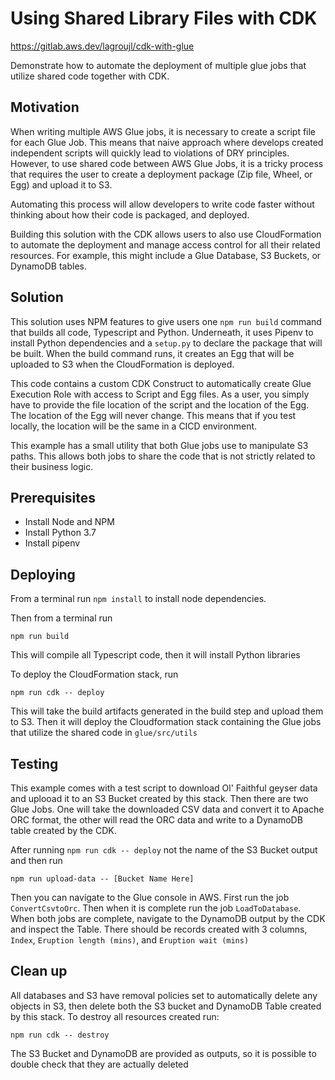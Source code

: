 # Using Shared Library Files with CDK

https://gitlab.aws.dev/lagroujl/cdk-with-glue

Demonstrate how to automate the deployment of multiple glue jobs that utilize shared code together with CDK.

## Motivation

When writing multiple AWS Glue jobs, it is necessary to create a script file for each Glue Job. This
means that naive approach where develops created independent scripts will quickly lead to violations
of DRY principles. However, to use shared code between AWS Glue Jobs, it is a tricky process that
requires the user to create a deployment package (Zip file, Wheel, or Egg) and upload it to S3.

Automating this process will allow developers to write code faster without thinking about how their
code is packaged, and deployed.

Building this solution with the CDK allows users to also use CloudFormation to automate the
deployment and manage access control for all their related resources. For example, this might
include a Glue Database, S3 Buckets, or DynamoDB tables.

## Solution

This solution uses NPM features to give users one `npm run build` command that builds all code,
Typescript and Python. Underneath, it uses Pipenv to install Python dependencies and a `setup.py` to
declare the package that will be built. When the build command runs, it creates an Egg that will be
uploaded to S3 when the CloudFormation is deployed.

This code contains a custom CDK Construct to automatically create Glue Execution Role with access to
Script and Egg files. As a user, you simply have to provide the file location of the script and the
location of the Egg. The location of the Egg will never change. This means that if you test locally,
the location will be the same in a CICD environment.

This example has a small utility that both Glue jobs use to manipulate S3 paths. This allows both
jobs to share the code that is not strictly related to their business logic.

## Prerequisites

-   Install Node and NPM
-   Install Python 3.7
-   Install pipenv

## Deploying

From a terminal run `npm install` to install node dependencies.

Then from a terminal run

```
npm run build
```

This will compile all Typescript code, then it will install Python libraries

To deploy the CloudFormation stack, run

```
npm run cdk -- deploy
```

This will take the build artifacts generated in the build step and upload them to S3. Then it will
deploy the Cloudformation stack containing the Glue jobs that utilize the shared code in
`glue/src/utils`

## Testing

This example comes with a test script to download Ol' Faithful geyser data and uplooad it to an S3
Bucket created by this stack. Then there are two Glue Jobs. One will take the downloaded CSV data
and convert it to Apache ORC format, the other will read the ORC data and write to a DynamoDB table
created by the CDK.

After running `npm run cdk -- deploy` not the name of the S3 Bucket output and then run

```
npm run upload-data -- [Bucket Name Here]
```

Then you can navigate to the Glue console in AWS. First run the job `ConvertCsvtoOrc`. Then when it
is complete run the job `LoadToDatabase`. When both jobs are complete, navigate to the DynamoDB
output by the CDK and inspect the Table. There should be records created with 3 columns, `Index`,
`Eruption length (mins)`, and `Eruption wait (mins)`

## Clean up

All databases and S3 have removal policies set to automatically delete any objects in S3, then
delete both the S3 bucket and DynamoDB Table created by this stack. To destroy all
resources created run:

```
npm run cdk -- destroy
```

The S3 Bucket and DynamoDB are provided as outputs, so it is possible to double check that they are
actually deleted
